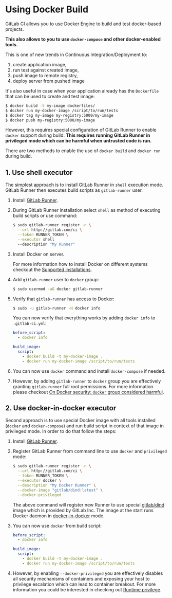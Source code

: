 # Using Docker Build

GitLab CI allows you to use Docker Engine to build and test docker-based projects.

**This also allows to you to use `docker-compose` and other docker-enabled tools.**

This is one of new trends in Continuous Integration/Deployment to:

1. create application image,
1. run test against created image,
1. push image to remote registry, 
1. deploy server from pushed image

It's also useful in case when your application already has the `Dockerfile` that can be used to create and test image:
```bash
$ docker build -t my-image dockerfiles/
$ docker run my-docker-image /script/to/run/tests
$ docker tag my-image my-registry:5000/my-image
$ docker push my-registry:5000/my-image
```

However, this requires special configuration of GitLab Runner to enable `docker` support during build.
**This requires running GitLab Runner in privileged mode which can be harmful when untrusted code is run.**

There are two methods to enable the use of `docker build` and `docker run` during build.

## 1. Use shell executor

The simplest approach is to install GitLab Runner in `shell` execution mode.
GitLab Runner then executes build scripts as `gitlab-runner` user.

1. Install [GitLab Runner](https://gitlab.com/gitlab-org/gitlab-ci-multi-runner/#installation).

1. During GitLab Runner installation select `shell` as method of executing build scripts or use command:

    ```bash
    $ sudo gitlab-runner register -n \
      --url http://gitlab.com/ci \
      --token RUNNER_TOKEN \
      --executor shell
      --description "My Runner"
    ```

2. Install Docker on server.

    For more information how to install Docker on different systems checkout the [Supported installations](https://docs.docker.com/installation/).

3. Add `gitlab-runner` user to `docker` group:
    
    ```bash
    $ sudo usermod -aG docker gitlab-runner
    ```

4. Verify that `gitlab-runner` has access to Docker:
  
    ```bash
    $ sudo -u gitlab-runner -H docker info
    ```
    
    You can now verify that everything works by adding `docker info` to `.gitlab-ci.yml`:
    ```yaml
    before_script:
      - docker info
    
    build_image:
      script:
        - docker build -t my-docker-image .
        - docker run my-docker-image /script/to/run/tests
    ```

5. You can now use `docker` command and install `docker-compose` if needed.

6. However, by adding `gitlab-runner` to `docker` group you are effectively granting `gitlab-runner` full root permissions.
For more information please checkout [On Docker security: `docker` group considered harmful](https://www.andreas-jung.com/contents/on-docker-security-docker-group-considered-harmful).

## 2. Use docker-in-docker executor

Second approach is to use special Docker image with all tools installed (`docker` and `docker-compose`) and run build script in context of that image in privileged mode.
In order to do that follow the steps:

1. Install [GitLab Runner](https://gitlab.com/gitlab-org/gitlab-ci-multi-runner/#installation).

1. Register GitLab Runner from command line to use `docker` and `privileged` mode:

    ```bash
    $ sudo gitlab-runner register -n \
      --url http://gitlab.com/ci \
      --token RUNNER_TOKEN \
      --executor docker \
      --description "My Docker Runner" \
      --docker-image "gitlab/dind:latest" \
      --docker-privileged
    ```
  
    The above command will register new Runner to use special [gitlab/dind](https://registry.hub.docker.com/u/gitlab/dind/) image which is provided by GitLab Inc.
    The image at the start runs Docker daemon in [docker-in-docker](https://blog.docker.com/2013/09/docker-can-now-run-within-docker/) mode.

1. You can now use `docker` from build script:
    
    ```yaml
    before_script:
      - docker info
    
    build_image:
      script:
        - docker build -t my-docker-image .
        - docker run my-docker-image /script/to/run/tests
    ```

1. However, by enabling `--docker-privileged` you are effectively disables all security mechanisms of containers and exposing your host to privilege escalation which can lead to container breakout.
For more information you could be interested in checking out [Runtime privilege](https://docs.docker.com/reference/run/#runtime-privilege-linux-capabilities-and-lxc-configuration).